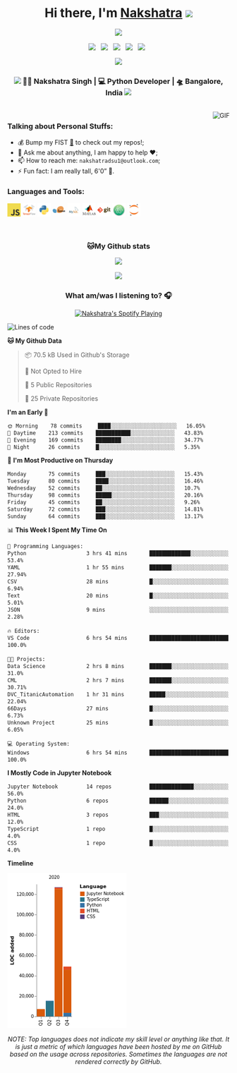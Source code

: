 <h1 align="center">
  Hi there, I'm <a href="https://nakshatrasinghh-io.vercel.app/">Nakshatra</a> <img src="https://media.giphy.com/media/hvRJCLFzcasrR4ia7z/giphy.gif" width="25px">
</h1>
<p align="center">
  <img src="https://pronoun.cyou/x/y?subject=He&object=Him&height=20"> 
</p>
<p align="center">
<a href="https://medium.com/@nakshatradsml"><img height="43" src="https://cdn1.iconfinder.com/data/icons/social-media-circle-7/512/Circled_Medium_svg5-512.png?raw=true"></a>&nbsp;&nbsp;
<a href="https://www.snapchat.com/add/nxkshxtrx.singh"><img height="43" src="https://user-images.githubusercontent.com/53419293/96713786-c41ed100-13be-11eb-9c21-f4d3b0c36220.png?raw=true"></a>&nbsp;&nbsp;
<a href="https://wa.link/8bt67v"><img height="43" src="https://user-images.githubusercontent.com/53419293/96714143-59ba6080-13bf-11eb-8f52-3123014be2da.png?raw=true"></a>&nbsp;&nbsp;
<a href="https://github.com/nakshatrasinghh"><img height="43" src="https://user-images.githubusercontent.com/53419293/96712562-f7606080-13bc-11eb-86dd-b91470be7b55.png?raw=true"></a>&nbsp;&nbsp;
<a href="https://www.buymeacoffee.com/nakshatrasinghh"><img height="43" src="https://user-images.githubusercontent.com/53419293/98197756-73c27a00-1f4d-11eb-82d8-cc5f7b613c93.jpg?raw=true"></a>&nbsp;&nbsp;
</p>


<p align="center">
  <img src="https://komarev.com/ghpvc/?username=nakshatrasinghh&style=flat-square&label=Profile+Views&color=dc143c"> 
</p>

<h3 align="center">
  <img src="https://media.giphy.com/media/WUlplcMpOCEmTGBtBW/giphy.gif" width="30"> 🧔🏻 Nakshatra Singh | 💻 Python Developer | 🛸 Bangalore, India <img src="https://media.giphy.com/media/WUlplcMpOCEmTGBtBW/giphy.gif" width="30"></h3>
</h3>

<br />
<img align="right" height="275px" alt="GIF" src="https://user-images.githubusercontent.com/53419293/96843683-3a2d4180-146c-11eb-99bf-6914e7cd6ea1.PNG" />


### **Talking about Personal Stuffs:**
- 💰 Bump my FIST [👊](https://github.com/nakshatrasinghh?tab=repositories) to check out my repos!;
- 💬 Ask me about anything, I am happy to help ❤️;
- 📫 How to reach me: `nakshatradsu1@outlook.com`;
- ⚡ Fun fact: I am really tall, 6'0” 🥛.

### **Languages and Tools:**  
<code><img height="30" src="https://raw.githubusercontent.com/github/explore/80688e429a7d4ef2fca1e82350fe8e3517d3494d/topics/javascript/javascript.png"></code>
<code><img height="30" src="https://raw.githubusercontent.com/github/explore/80688e429a7d4ef2fca1e82350fe8e3517d3494d/topics/tensorflow/tensorflow.png"></code>
<code><img height="30" src="https://raw.githubusercontent.com/github/explore/80688e429a7d4ef2fca1e82350fe8e3517d3494d/topics/python/python.png"></code>
<code><img height="30" src="https://raw.githubusercontent.com/github/explore/80688e429a7d4ef2fca1e82350fe8e3517d3494d/topics/scikit-learn/scikit-learn.png"></code>
<code><img height="30" src="https://raw.githubusercontent.com/github/explore/80688e429a7d4ef2fca1e82350fe8e3517d3494d/topics/mysql/mysql.png"></code>
<code><img height="30" src="https://raw.githubusercontent.com/github/explore/80688e429a7d4ef2fca1e82350fe8e3517d3494d/topics/matlab/matlab.png"></code>
<code><img height="30" src="https://raw.githubusercontent.com/github/explore/80688e429a7d4ef2fca1e82350fe8e3517d3494d/topics/git/git.png"></code>
<code><img height="30" src="https://raw.githubusercontent.com/github/explore/80688e429a7d4ef2fca1e82350fe8e3517d3494d/topics/atom/atom.png"></code>
<code><img height="30" src="https://raw.githubusercontent.com/github/explore/80688e429a7d4ef2fca1e82350fe8e3517d3494d/topics/jupyter-notebook/jupyter-notebook.png"></code>

![]()
<h3 align="center" >
  🐱My Github stats
</h3>

<p align="center" >
<a href="https://github.com/nakshatrasinghh/github-readme-stats"> 
    <img  src="https://github-readme-stats-pvt.nakshatrasinghh.vercel.app/api?username=nakshatrasinghh&show_icons=true&theme=material-palenight&layout=compact&count_private=true"/>
  </a>
</p>

<p align="center">
<a href="https://github.com/nakshatrasinghh/github-readme-stats"> 
    <img  src="https://github-readme-stats.vercel.app/api/top-langs/?username=nakshatrasinghh&langs_count=10&theme=material-palenight&layout=compact&hide_border=true&show_icons=true" />
  </a>
</p>

<h3 align="center">
  What am/was I listening to? 🎧
</h3>

<p align="center">
<a href="https://open.spotify.com/user/hg1zipyjy8g3f39jptl6ku9pa">
    <img src="https://novatorem.nakshatrasinghh.vercel.app/api/spotify-playing" alt="Nakshatra's Spotify Playing" width="380" />
  </a>
</p>

<!--START_SECTION:waka-->
![Lines of code](https://img.shields.io/badge/From%20Hello%20World%20I%27ve%20Written-383774%20lines%20of%20code-blue)

**🐱 My Github Data** 

> 📦 70.5 kB Used in Github's Storage 
 > 
> 🚫 Not Opted to Hire
 > 
> 📜 5 Public Repositories
 > 
> 🔑 25 Private Repositories 

**I'm an Early 🐤** 

```text
🌞 Morning    78 commits     ████░░░░░░░░░░░░░░░░░░░░░   16.05% 
🌆 Daytime    213 commits    ███████████░░░░░░░░░░░░░░   43.83% 
🌃 Evening    169 commits    ████████░░░░░░░░░░░░░░░░░   34.77% 
🌙 Night      26 commits     █░░░░░░░░░░░░░░░░░░░░░░░░   5.35%

```
📅 **I'm Most Productive on Thursday** 

```text
Monday       75 commits     ███░░░░░░░░░░░░░░░░░░░░░░   15.43% 
Tuesday      80 commits     ████░░░░░░░░░░░░░░░░░░░░░   16.46% 
Wednesday    52 commits     ██░░░░░░░░░░░░░░░░░░░░░░░   10.7% 
Thursday     98 commits     █████░░░░░░░░░░░░░░░░░░░░   20.16% 
Friday       45 commits     ██░░░░░░░░░░░░░░░░░░░░░░░   9.26% 
Saturday     72 commits     ███░░░░░░░░░░░░░░░░░░░░░░   14.81% 
Sunday       64 commits     ███░░░░░░░░░░░░░░░░░░░░░░   13.17%

```


📊 **This Week I Spent My Time On** 

```text
💬 Programming Languages: 
Python                   3 hrs 41 mins       █████████████░░░░░░░░░░░░   53.4% 
YAML                     1 hr 55 mins        ███████░░░░░░░░░░░░░░░░░░   27.94% 
CSV                      28 mins             █░░░░░░░░░░░░░░░░░░░░░░░░   6.94% 
Text                     20 mins             █░░░░░░░░░░░░░░░░░░░░░░░░   5.01% 
JSON                     9 mins              ░░░░░░░░░░░░░░░░░░░░░░░░░   2.28%

🔥 Editors: 
VS Code                  6 hrs 54 mins       █████████████████████████   100.0%

🐱‍💻 Projects: 
Data Science             2 hrs 8 mins        ███████░░░░░░░░░░░░░░░░░░   31.0% 
CML                      2 hrs 7 mins        ███████░░░░░░░░░░░░░░░░░░   30.71% 
DVC_TitanicAutomation    1 hr 31 mins        █████░░░░░░░░░░░░░░░░░░░░   22.04% 
66Days                   27 mins             █░░░░░░░░░░░░░░░░░░░░░░░░   6.73% 
Unknown Project          25 mins             █░░░░░░░░░░░░░░░░░░░░░░░░   6.05%

💻 Operating System: 
Windows                  6 hrs 54 mins       █████████████████████████   100.0%

```

**I Mostly Code in Jupyter Notebook** 

```text
Jupyter Notebook         14 repos            ██████████████░░░░░░░░░░░   56.0% 
Python                   6 repos             ██████░░░░░░░░░░░░░░░░░░░   24.0% 
HTML                     3 repos             ███░░░░░░░░░░░░░░░░░░░░░░   12.0% 
TypeScript               1 repo              █░░░░░░░░░░░░░░░░░░░░░░░░   4.0% 
CSS                      1 repo              █░░░░░░░░░░░░░░░░░░░░░░░░   4.0%

```


**Timeline**

![Chart not found](https://raw.githubusercontent.com/nakshatrasinghh/nakshatrasinghh/master/charts/bar_graph.png) 


<!--END_SECTION:waka-->

<p align="center">
  <em>NOTE: Top languages does not indicate my skill level or anything like that. It is just a metric of which languages have been hosted by me on GitHub based on the usage across repositories. Sometimes the languages are not rendered correctly by GitHub.</em>
</p>

